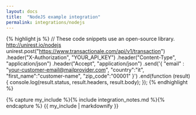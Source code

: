```yaml
---
layout: docs
title:  "NodeJS example integration"
permalink: integrations/nodejs
---
```

{% highlight js %}
// These code snippets use an open-source library. http://unirest.io/nodejs
unirest.post("https://www.transactionale.com/api/v1/transaction")
  .header("X-Authorization", "YOUR_API_KEY")
  .header("Content-Type", "application/json")
  .header("Accept", "application/json")
  .send('{ "email" : "your-customer-email@mailprovider.com", "country":"it", "first_name":"customer-name", "zip_code":"00001" }')
  .end(function (result) {
    console.log(result.status, result.headers, result.body);
});
{% endhighlight %}

{% capture my_include %}{% include integration_notes.md %}{% endcapture %}
{{ my_include | markdownify }}
